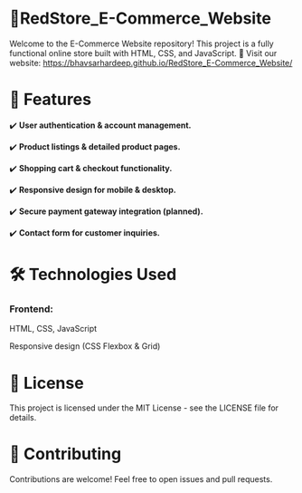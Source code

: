 # 🏬RedStore_E-Commerce_Website

Welcome to the E-Commerce Website repository! This project is a fully functional online store built with HTML, CSS, and JavaScript.
🔗 Visit our website: https://bhavsarhardeep.github.io/RedStore_E-Commerce_Website/

# **📌 Features**

✔️ **User authentication & account management.**

✔️ **Product listings & detailed product pages.**

✔️ **Shopping cart & checkout functionality.**

✔️ **Responsive design for mobile & desktop.**

✔️ **Secure payment gateway integration (planned).**

✔️ **Contact form for customer inquiries.**

# **🛠️ Technologies Used**

### **Frontend:**

HTML, CSS, JavaScript

Responsive design (CSS Flexbox & Grid)

# **📜 License**

This project is licensed under the MIT License - see the LICENSE file for details.

# **🤝 Contributing**

Contributions are welcome! Feel free to open issues and pull requests.
